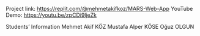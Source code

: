 Project link: https://replit.com/@mehmetakifkoz/MARS-Web-App
YouTube Demo: https://youtu.be/zpCDi9ljeZk

Students’ Information
Mehmet Akif KÖZ
Mustafa Alper KÖSE
Oğuz OLGUN
